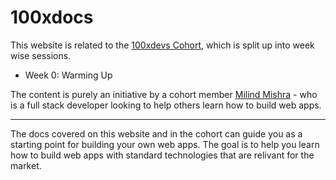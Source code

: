 # 100xdocs

This website is related to the [100xdevs Cohort](https://100xdevs.com/), which is split up into week wise sessions.

- Week 0: Warming Up

The content is purely an initiative by a cohort member [Milind Mishra](https://milindmishra.com) - who is a full stack developer looking to help others learn how to build web apps.

---

The docs covered on this website and in the cohort can guide you as a starting point for building your own web apps. The goal is to help you learn how to build web apps with standard technologies that are relivant for the market.
